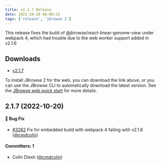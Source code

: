 ```yaml
---
title: v2.1.7 Release
date: 2022-10-20 06:09:23
tags: ['release', 'jbrowse 2']
---
```


This release fixes the build of @jbrowse/react-linear-genome-view under webpack
4, which had trouble due to the web worker support added in v2.1.6

## Downloads

- [v2.1.7](https://github.com/GMOD/jbrowse-components/releases/tag/v2.1.7)

To install JBrowse 2 for the web, you can download the link above, or you can
use the JBrowse CLI to automatically download the latest version. See the
[JBrowse web quick start](https://jbrowse.org/jb2/docs/quickstart_web) for more
details.

## 2.1.7 (2022-10-20)

#### :bug: Bug Fix

- [#3282](https://github.com/GMOD/jbrowse-components/pull/3282) Fix for embedded
  build with webpack 4 failing with v2.1.6
  ([@cmdcolin](https://github.com/cmdcolin))

#### Committers: 1

- Colin Diesh ([@cmdcolin](https://github.com/cmdcolin))
